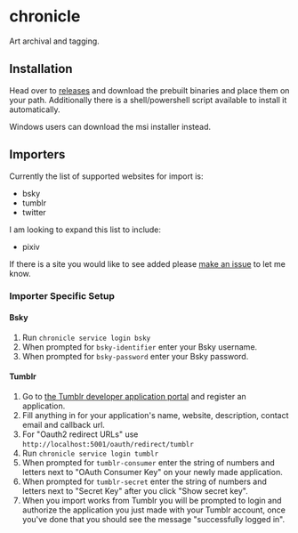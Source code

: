 # chronicle

Art archival and tagging.

## Installation

Head over to [releases](https://github.com/HazelTheWitch/chronicle/releases) and download the prebuilt binaries and place them on your path.
Additionally there is a shell/powershell script available to install it automatically.

Windows users can download the msi installer instead.

## Importers

Currently the list of supported websites for import is:
- bsky
- tumblr
- twitter

I am looking to expand this list to include:
- pixiv

If there is a site you would like to see added please [make an issue](https://github.com/HazelTheWitch/chronicle/issues/new) to let me know.

### Importer Specific Setup

#### Bsky

1. Run `chronicle service login bsky`
1. When prompted for `bsky-identifier` enter your Bsky username.
1. When prompted for `bsky-password` enter your Bsky password.

#### Tumblr

1. Go to [the Tumblr developer application portal](https://www.tumblr.com/oauth/apps) and register an application.
1. Fill anything in for your application's name, website, description, contact email and callback url.
1. For "Oauth2 redirect URLs" use `http://localhost:5001/oauth/redirect/tumblr`
1. Run `chronicle service login tumblr`
1. When prompted for `tumblr-consumer` enter the string of numbers and letters next to "OAuth Consumer Key" on your newly made application.
1. When prompted for `tumblr-secret` enter the string of numbers and letters next to "Secret Key" after you click "Show secret key".
1. When you import works from Tumblr you will be prompted to login and authorize the application you just made with your Tumblr account, once you've done that you should see the message "successfully logged in".
